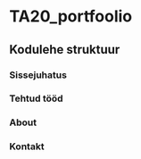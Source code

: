 # TA20_portfoolio 
## Kodulehe struktuur
### Sissejuhatus
### Tehtud tööd
### About
### Kontakt

 





